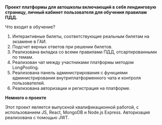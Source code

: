 <strong>Проект платформы для автошколы включающий в себя лендинговую страницу, личный кабинет пользователя для обучения правилам ПДД.</strong>

Что входит в обучение?
1. Интерактивные билеты, соответствующие реальным билетам на экзамене в ГАИ.
2. Подсчет верных ответов при решении билетов.
3. Реализована вкладка со всеми правилами ПДД, отсартированными по темам.
4. Реализован чат между участниками платформы методом LongPooling.
5. Реализована панель администрирования с функциями администрирования внутриплатформенного чата и контроля пользователей.
6. Реализована авторизации и регистрация на платформе.

<strong>Немного о проекте </strong>

Этот проект является выпускной квалификационной работой, с использованием JS, React, MongoDB и Node.js Express. Авторизация реализована с помощью JWT.
